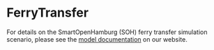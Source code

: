 # FerryTransfer

For details on the SmartOpenHamburg (SOH) ferry transfer simulation scenario, please see the [model documentation](https://www.mars-group.org/docs/tutorial/soh/scenarios/ferry_transfer) on our website.

